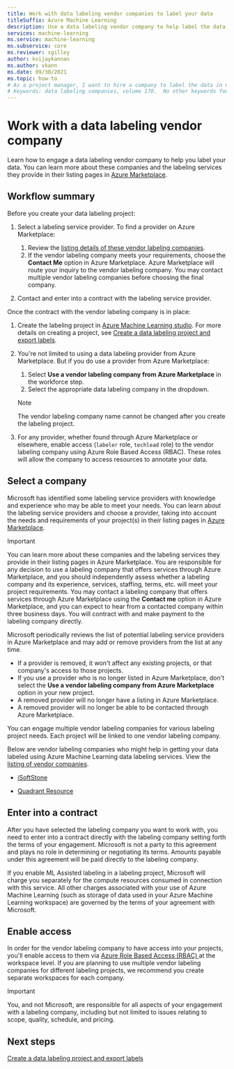 ```yaml
---
title: Work with data labeling vendor companies to label your data
titleSuffix: Azure Machine Learning
description: Use a data labeling vendor company to help label the data in your data labeling project
services: machine-learning
ms.service: machine-learning
ms.subservice: core
ms.reviewer: sgilley
author: kvijaykannan
ms.author: vkann
ms.date: 09/30/2021
ms.topic: how-to
# As a project manager, I want to hire a company to label the data in my data labeling project
# Keywords: data labeling companies, volume 170.  No other keywords found. 
---
```


# Work with a data labeling vendor company

Learn how to engage a data labeling vendor company to help you label your data. You can learn more about these companies and the labeling services they provide in their listing pages in [Azure Marketplace](https://azuremarketplace.microsoft.com/marketplace/consulting-services?page=1&search=AzureMLVend).


## Workflow summary

Before you create your data labeling project:

1. Select a labeling service provider.  To find a provider on Azure Marketplace:
    1. Review the [listing details of these vendor labeling companies](https://azuremarketplace.microsoft.com/marketplace/consulting-services?page=1&search=AzureMLVend).
    1. If the vendor labeling company meets your requirements, choose the **Contact Me** option in Azure Marketplace. Azure Marketplace will route your inquiry to the vendor labeling company. You may contact multiple vendor labeling companies before choosing the final company.

1. Contact and enter into a contract with the labeling service provider.

Once the contract with the vendor labeling company is in place:

1. Create the labeling project in [Azure Machine Learning studio](https://ml.azure.com). For more details on creating a project, see [Create a data labeling project and export labels](how-to-create-labeling-projects.md).
1. You're not limited to using a data labeling provider from Azure Marketplace.  But if you do use a provider from Azure Marketplace:
    1. Select **Use a vendor labeling company from Azure Marketplace** in the workforce step.
    1. Select the appropriate data labeling company in the dropdown.

    > [!NOTE]
    > The vendor labeling company name cannot be changed after you create the labeling project.

1. For any provider, whether found through Azure Marketplace or elsewhere, enable access (`labeler` role, `techlead` role) to the vendor labeling company using Azure Role Based Access (RBAC). These roles will allow the company to access resources to annotate your data.

## <a name="review"></a> Select a company

Microsoft has identified some labeling service providers with knowledge and experience who may be able to meet your needs. You can learn about the labeling service providers and choose a provider, taking into account the needs and requirements of your project(s) in their listing pages in [Azure Marketplace](https://azuremarketplace.microsoft.com/marketplace/consulting-services?page=1&search=AzureMLVend).

> [!IMPORTANT]
> You can learn more about these companies and the labeling services they provide in their listing pages in Azure Marketplace. You are responsible for any decision to use a labeling company that offers services through Azure Marketplace, and you should independently assess whether a labeling company and its experience, services, staffing, terms, etc. will meet your project requirements. You may contact a labeling company that offers services through Azure Marketplace using the **Contact me** option in Azure Marketplace, and you can expect to hear from a contacted company within three business days. You will contract with and make payment to the labeling company directly.

Microsoft periodically reviews the list of potential labeling service providers in Azure Marketplace and may add or remove providers from the list at any time.  

* If a provider is removed, it won't affect any existing projects, or that company's access to those projects.
* If you use a provider who is no longer listed in Azure Marketplace, don't select the **Use a vendor labeling company from Azure Marketplace** option in your new project.
* A removed provider will no longer have a listing in Azure Marketplace.
* A removed provider will no longer be able to be contacted through Azure Marketplace.

You can engage multiple vendor labeling companies for various labeling project needs. Each project will be linked to one vendor labeling company.

Below are vendor labeling companies who might help in getting your data labeled using Azure Machine Learning data labeling services. View the [listing of vendor companies](https://azuremarketplace.microsoft.com/marketplace/consulting-services?page=1&search=AzureMLVend).

* [iSoftStone](https://azuremarketplace.microsoft.com/marketplace/consulting-services/isoftstoneinc1614950352893.20210527) 

* [Quadrant Resource](https://azuremarketplace.microsoft.com/marketplace/consulting-services/quadrantresourcellc1587325810226.quadrant_resource_data_labeling)

## Enter into a contract 

After you have selected the labeling company you want to work with, you need to enter into a contract directly with the labeling company setting forth the terms of your engagement. Microsoft is not a party to this agreement and plays no role in determining or negotiating its terms. Amounts payable under this agreement will be paid directly to the labeling company.

If you enable ML Assisted labeling in a labeling project, Microsoft will charge you separately for the compute resources consumed in connection with this service. All other charges associated with your use of Azure Machine Learning (such as storage of data used in your Azure Machine Learning workspace) are governed by the terms of your agreement with Microsoft.

## Enable access

In order for the vendor labeling company to have access into your projects, you'll enable access to them via [Azure Role Based Access (RBAC) ](how-to-assign-roles.md#manage-workspace-access) at the workspace level.  If you are planning to use multiple vendor labeling companies for different labeling projects, we recommend you create separate workspaces for each company.

> [!IMPORTANT]
> You, and not Microsoft, are responsible for all aspects of your engagement with a labeling company, including but not limited to issues relating to scope, quality, schedule, and pricing.

## Next steps

[Create a data labeling project and export labels](how-to-create-labeling-projects.md)